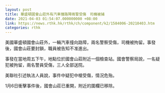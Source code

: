 ```yaml
---
layout: post
title: 華盛頓國會山莊外有汽車撞路障兩警受傷　司機被捕
date: 2021-04-03 01:54:07.000000000 +08:00
link: https://news.rthk.hk/rthk/ch/component/k2/1584006-20210403.htm
categories: rthk
---
```


美國華盛頓國會山莊外，一輛汽車撞向路障，兩名警察受傷，司機被拘留。事發後，國會山莊要封鎖，職員被告知不准進出。

事發在當地周五下午，地點位於國會山莊附近一個檢查站。國會警察局說，一名疑犯被拘留，兩名警員受傷，三人全部送院。

美聯社引述執法人員說，事件中疑犯中槍受傷，情況危殆。

1月6日衝擊事件後，國會山莊已重開，附近的圍欄已移除。
